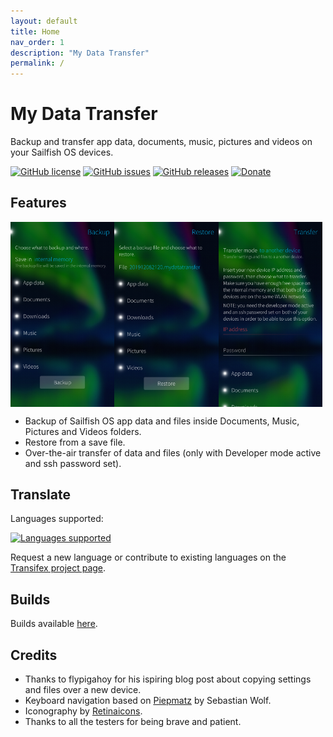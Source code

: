 ```yaml
---
layout: default
title: Home
nav_order: 1
description: "My Data Transfer"
permalink: /
---
```



# My Data Transfer

Backup and transfer app data, documents, music, pictures and videos on your Sailfish OS devices.

[![GitHub license](https://img.shields.io/github/license/fravaccaro/harbour-mydatatransfer.svg)](https://github.com/fravaccaro/harbour-mydatatransfer/blob/master/LICENSE) [![GitHub issues](https://img.shields.io/github/issues/fravaccaro/harbour-mydatatransfer.svg)](https://github.com/fravaccaro/harbour-mydatatransfer/issues) [![GitHub releases](https://img.shields.io/github/release/fravaccaro/harbour-mydatatransfer.svg)](https://github.com/fravaccaro/harbour-mydatatransfer/releases/latest) [![Donate](https://img.shields.io/badge/Donate-PayPal-green.svg)](https://paypal.me/fravaccaro)

## Features

<a href="docs/screenshot1.png"><img width="33%" style="float: left;" src="docs/screenshot1.png" /></a> <a href="docs/screenshot2.png"><img width="33%" style="float: left;" src="docs/screenshot2.png" /></a> <a href="docs/screenshot3.png"><img width="33%" style="float: left;" src="docs/screenshot3.png" /></a>
<br style="clear: both; height:5px;" />

* Backup of Sailfish OS app data and files inside Documents, Music, Pictures and Videos folders.
* Restore from a save file.
* Over-the-air transfer of data and files (only with Developer mode active and ssh password set).

## Translate

Languages supported:

[![Languages supported](https://www.transifex.com/_/charts/redirects/fravaccaro/my-data-transfer/image_png/harbour-mydatatransferts)](https://www.transifex.com/fravaccaro/my-data-transfer/dashboard/)

Request a new language or contribute to existing languages on the [Transifex project page](https://www.transifex.com/fravaccaro/my-data-transfer/dashboard/).

## Builds

Builds available [here](https://openrepos.net/content/fravaccaro/my-data-transfer).

## Credits

* Thanks to flypigahoy for his ispiring blog post about copying settings and files over a new device.
* Keyboard navigation based on [Piepmatz](https://github.com/Wunderfitz/harbour-piepmatz) by Sebastian Wolf.
* Iconography by [Retinaicons](https://www.flaticon.com/authors/retinaicons).
* Thanks to all the testers for being brave and patient.
